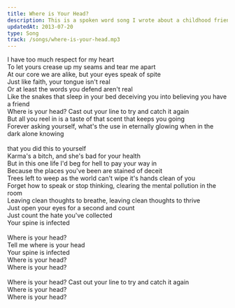```yaml
---
title: Where is Your Head?
description: This is a spoken word song I wrote about a childhood friend that discarded me in pursuit of fame, popularity, and trend chasing.
updatedAt: 2013-07-20
type: Song
track: /songs/where-is-your-head.mp3
---
```


I have too much respect for my heart<br>
To let yours crease up my seams and tear me apart<br>
At our core we are alike, but your eyes speak of spite<br>
Just like faith, your tongue isn't real<br>
Or at least the words you defend aren't real<br>
Like the snakes that sleep in your bed deceiving you into believing you have a friend<br>
Where is your head? Cast out your line to try and catch it again<br>
But all you reel in is a taste of that scent that keeps you going<br>
Forever asking yourself, what's the use in eternally glowing when in the dark alone knowing<br>
<br>
that you did this to yourself<br>
Karma's a bitch, and she's bad for your health<br>
But in this one life I'd beg for hell to pay your way in<br>
Because the places you've been are stained of deceit<br>
Trees left to weep as the world can't wipe it's hands clean of you<br>
Forget how to speak or stop thinking, clearing the mental pollution in the room<br>
Leaving clean thoughts to breathe, leaving clean thoughts to thrive<br>
Just open your eyes for a second and count<br>
Just count the hate you've collected<br>
Your spine is infected<br>
<br>
Where is your head?<br>
Tell me where is your head<br>
Your spine is infected<br>
Where is your head?<br>
Where is your head?<br>
<br>
Where is your head? Cast out your line to try and catch it again<br>
Where is your head?<br>
Where is your head?
